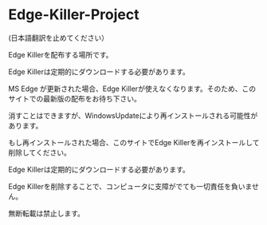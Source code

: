 # Edge-Killer-Project

(日本語翻訳を止めてください）

Edge Killerを配布する場所です。

Edge Killerは定期的にダウンロードする必要があります。

MS Edge が更新された場合、Edge Killerが使えなくなります。そのため、このサイトでの最新版の配布をお待ち下さい。

消すことはできますが、WindowsUpdateにより再インストールされる可能性があります。

もし再インストールされた場合、このサイトでEdge Killerを再インストールして削除してください。

Edge Killerは定期的にダウンロードする必要があります。

Edge Killerを削除することで、コンピュータに支障がでても一切責任を負いません。

無断転載は禁止します。
